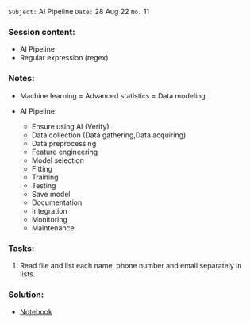 `Subject:`  AI Pipeline
`Date:` 28 Aug 22 `No.` 11

### Session content:

- AI Pipeline
- Regular expression (regex)

### Notes:

- Machine learning = Advanced statistics = Data modeling

- AI Pipeline:

  - Ensure using AI (Verify)
  - Data collection (Data gathering,Data acquiring)
  - Data preprocessing
  - Feature engineering
  - Model selection
  - Fitting
  - Training
  - Testing
  - Save model
  - Documentation
  - Integration
  - Monitoring
  - Maintenance

  

### Tasks:

1. Read file and list each name, phone number and email separately in lists.

### Solution:

- [Notebook](https://github.com/AhmedUZaki/INSTANT-AI/blob/main/Track%201_%20Python%20for%20Data%20science/Session%2010/Session%2010%20Tasks%20Solution.ipynb)



